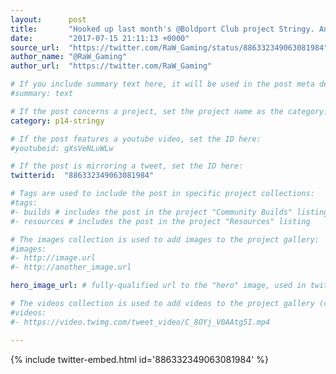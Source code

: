 ```yaml
---
layout:      post
title:       "Hooked up last month's @Boldport Club project Stringy. An electronic synth music maker. Very cool. #boldportclub…"
date:        "2017-07-15 21:11:13 +0000"
source_url:  "https://twitter.com/RaW_Gaming/status/886332349063081984"
author_name: "@RaW_Gaming"
author_url:  "https://twitter.com/RaW_Gaming"

# If you include summary text here, it will be used in the post meta description instead of an excerpt from the post body
#summary: text

# If the post concerns a project, set the project name as the category:
category: p14-stringy

# If the post features a youtube video, set the ID here:
#youtubeid: gXsVeNLuWLw

# If the post is mirroring a tweet, set the ID here:
twitterid:  "886332349063081984"

# Tags are used to include the post in specific project collections:
#tags:
#- builds # includes the post in the project "Community Builds" listing
#- resources # includes the post in the project "Resources" listing

# The images collection is used to add images to the project gallery:
#images:
#- http://image.url
#- http://another_image.url

hero_image_url: # fully-qualified url to the "hero" image, used in twitter cards for example

# The videos collection is used to add videos to the project gallery (currently only mp4):
#videos:
#- https://video.twimg.com/tweet_video/C_8OYj_V0AAtg5I.mp4

---
```


{% include twitter-embed.html id='886332349063081984' %}


